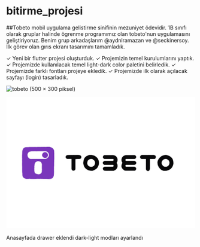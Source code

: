 # bitirme_projesi

##Tobeto mobil uygulama gelistirme sinifinin mezuniyet ödevidir. 
1B sınıfı olarak gruplar halinde ögrenme programımız olan tobeto'nun uygulamasını geliştiriyoruz.
Benim grup arkadaşlarım @aydnlramazan ve @seckinersoy. 
İlk görev olan gırıs ekranı tasarımını tamamladık.


✓ Yeni bir flutter projesi oluşturduk.
✓ Projemizin temel kurulumlarını yaptık.
✓ Projemizde kullanılacak temel light-dark color paletini belirledik.
✓ Projemizde farklı fontları projeye ekledik.
✓ Projemizde ilk olarak açılacak sayfayı (login) tasarladık.


![tobeto (500 × 300 piksel)](https://cdn.discordapp.com/attachments/1165327194155917472/1185997365384073337/screenshot.png?ex=6591a51e&is=657f301e&hm=3977bbf5a055afb20d62e95b3aab039060dc5ad90f157a442ef4bb72c42fa7d1&)


![Tobeto giriş ekranı](images/tobeto_logo.png)


Anasayfada drawer eklendi dark-light modları ayarlandı


